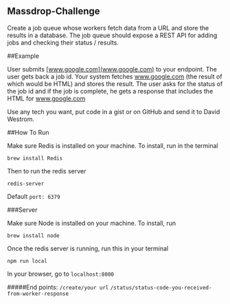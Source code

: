 ## Massdrop-Challenge

Create a job queue whose workers fetch data from a URL and store the results in a database.  The job queue should expose a REST API for adding jobs and checking their status / results.


##Example

User submits [www.google.com](www.google.com) to your endpoint.  The user gets back a job id. Your system fetches www.google.com (the result of which would be HTML) and stores the result.  The user asks for the status of the job id and if the job is complete, he gets a response that includes the HTML for www.google.com

Use any tech you want, put code in a gist or on GitHub and send it to David Westrom.

##How To Run


Make sure Redis is installed on your machine. To install, run in the terminal

`brew install Redis`

Then to run the redis server

`redis-server`

Default `port: 6379`

###Server

Make sure Node is installed on your machine. To install, run

`brew install node`

Once the redis server is running, run this in your terminal

`npm run local`

In your browser, go to `localhost:8000`

#####End points:
`/create/your url`
`/status/status-code-you-received-from-worker-response`
